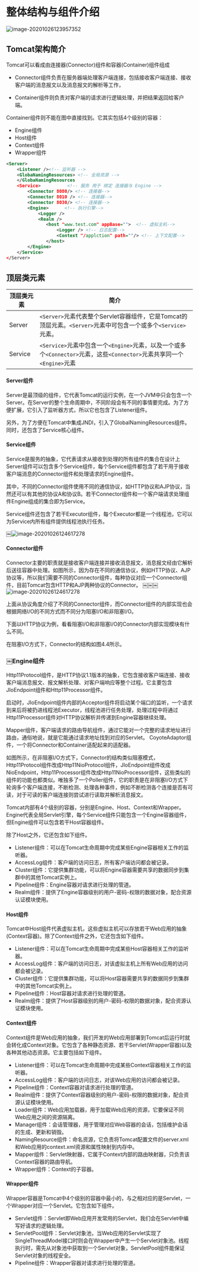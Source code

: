 # 整体结构与组件介绍

![image-20201026123957352](../../assets/image-20201026123957352.png)

## Tomcat架构简介

Tomcat可以看成由连接器(Connector)组件和容器(Container)组件组成

- Connector组件负责在服务器端处理客户端连接，包括接收客户端连接、接收客户端的消息报文以及消息报文的解析等工作，

- Container组件则负责对客户端的请求进行逻辑处理，并把结果返回给客户端。

Container组件则不能在图中直接找到。它其实包括4个级别的容器：

- Engine组件
- Host组件
- Context组件
- Wrapper组件

```xml
<Server>
    <Listener /><!-- 监听器 -->
    <GlobaNamingResources> <!-- 全局资源 -->
    </GlobaNamingResources
    <Service>          <!-- 服务 用于 绑定 连接器与 Engine -->
        <Connector 8080/> <!-- 连接器-->
        <Connector 8010 /> <!-- 连接器-->
        <Connector 8030/> <!-- 连接器-->
        <Engine>      <!-- 执行引擎-->
            <Logger />
            <Realm />
               <host "www.test.com" appBase="">  <!-- 虚拟主机-->
                   <Logger /> <!-- 日志配置-->
                   <Context "/applction" path=""/> <!-- 上下文配置-->
               </host>
        </Engine>
    </Service>
</Server>
```

## 顶层类元素

| 顶层类元素 | 简介                                                         |
| ---------- | ------------------------------------------------------------ |
| Server     | `<Server>`元素代表整个Servlet容器组件，它是Tomcat的顶层元素。`<Server>`元素中可包含一个或多个`<Service>`元素。 |
| Service    | `<Service>`元素中包含一个`<Engine>`元素，以及一个或多个`<Connector>`元素，这些`<Connector>`元素共享同一个`<Engine>`元素 |

#### Server组件

Server是最顶级的组件，它代表Tomcat的运行实例，在一个JVM中只会包含一个Server。在Server的整个生命周期中，不同阶段会有不同的事情要完成。为了方便扩展，它引入了监听器方式，所以它也包含了Listener组件。

另外，为了方便在Tomcat中集成JNDI，引入了GlobalNamingResources组件。同时，还包含了Service核心组件。

#### Service组件

Service是服务的抽象，它代表请求从接收到处理的所有组件的集合在设计上Server组件可以包含多个Service组件，每个Service组件都包含了若干用于接收客户端消息的Connector组件和处理请求的Engine组件。

其中，不同的Connector组件使用不同的通信协议，如HTTP协议和AJP协议，当然还可以有其他的协议A和协议B。若干Connector组件和一个客户端请求处理组件Engine组成的集合即为Service。

Service组件还包含了若干Executor组件，每个Executor都是一个线程池，它可以为Service内所有组件提供线程池执行任务。

￼![image-20201026124617278](../../assets/image-20201026124617278.png)

#### Connector组件

Connector主要的职责就是接收客户端连接并接收消息报文，消息报文经由它解析后送往容器中处理。如图所示，因为存在不同的通信协议，例如HTTP协议、AJP协议等，所以我们需要不同的Connector组件，每种协议对应一个Connector组件，目前Tomcat包含HTTP和AJP两种协议的Connector。
￼￼￼![image-20201026124617278](../../assets/image-20201026124617278.png)

上面从协议角度介绍了不同的Connector组件，而Connector组件的内部实现也会根据网络I/O的不同方式而不同分为阻塞I/O和非阻塞I/O。

下面以HTTP协议为例，看看阻塞I/O和非阻塞I/O的Connector内部实现模块有什么不同。

在阻塞I/O方式下，Connector的结构如图4.4所示。

### ￼Engine组件

Http11Protocol组件，是HTTP协议1.1版本的抽象，它包含接收客户端连接、接收客户端消息报文、报文解析处理、对客户端响应等整个过程。它主要包含JIoEndpoint组件和Http11Processor组件。

启动时，JIoEndpoint组件内部的Acceptor组件将启动某个端口的监听，一个请求到来后将被扔进线程池Executor，线程池进行任务处理，处理过程中将通过Http11Processor组件对HTTP协议解析并传递到Engine容器继续处理。

Mapper组件，客户端请求的路由导航组件，通过它能对一个完整的请求地址进行路由，通俗地说，就是它能通过请求地址找到对应的Servlet。
CoyoteAdaptor组件，一个将Connector和Container适配起来的适配器。

如图所示，在非阻塞I/O方式下，Connector的结构类似阻塞模式，Http11Protocol组件改成Http11NioProtocol组件，JIoEndpoint组件改成NioEndpoint，Http11Processor组件改成Http11NioProcessor组件，这些类似的组件的功能也都类似。唯独多了一个Poller组件，它的职责是在非阻塞I/O方式下轮询多个客户端连接，不断检测、处理各种事件，例如不断检测各个连接是否有可读，对于可读的客户端连接则尝试进行读取并解析消息报文。

Tomcat内部有4个级别的容器，分别是Engine、Host、Context和Wrapper。Engine代表全局Servlet引擎，每个Service组件只能包含一个Engine容器组件，但Engine组件可以包含若干Host容器组件。

除了Host之外，它还包含如下组件。

- Listener组件：可以在Tomcat生命周期中完成某些Engine容器相关工作的监听器。
- AccessLog组件：客户端的访问日志，所有客户端访问都会被记录。
- Cluster组件：它提供集群功能，可以将Engine容器需要共享的数据同步到集群中的其他Tomcat实例上。
- Pipeline组件：Engine容器对请求进行处理的管道。
- Realm组件：提供了Engine容器级别的用户-密码-权限的数据对象，配合资源认证模块使用。

#### Host组件

Tomcat中Host组件代表虚拟主机，这些虚拟主机可以存放若干Web应用的抽象(Context容器)。除了Context组件之外，它还包含如下组件。

- Listener组件：可以在Tomcat生命周期中完成某些Host容器相关工作的监听器。
- AccessLog组件：客户端的访问日志，对该虚拟主机上所有Web应用的访问都会被记录。
- Cluster组件：它提供集群功能，可以将Host容器需要共享的数据同步到集群中的其他Tomcat实例上。
- Pipeline组件：Host容器对请求进行处理的管道。
- Realm组件：提供了Host容器级别的用户-密码-权限的数据对象，配合资源认证模块使用。

#### Context组件

Context组件是Web应用的抽象，我们开发的Web应用部署到Tomcat后运行时就会转化成Context对象。它包含了各种静态资源、若干Servlet(Wrapper容器)以及各种其他动态资源。它主要包括如下组件。

- Listener组件：可以在Tomcat生命周期中完成某些Context容器相关工作的监听器。
- AccessLog组件：客户端的访问日志，对该Web应用的访问都会被记录。
- Pipeline组件：Context容器对请求进行处理的管道。
- Realm组件：提供了Context容器级别的用户-密码-权限的数据对象，配合资源认证模块使用。
- Loader组件：Web应用加载器，用于加载Web应用的资源，它要保证不同Web应用之间的资源隔离。
- Manager组件：会话管理器，用于管理对应Web容器的会话，包括维护会话的生成、更新和销毁。
- NamingResource组件：命名资源，它负责将Tomcat配置文件的server.xml和Web应用的context.xml资源和属性映射到内存中。
- Mapper组件：Servlet映射器，它属于Context内部的路由映射器，只负责该Context容器的路由导航。
- Wrapper组件：Context的子容器。

#### Wrapper组件

Wrapper容器是Tomcat中4个级别的容器中最小的，与之相对应的是Servlet，一个Wrapper对应一个Servlet。它包含如下组件。

- Servlet组件：Servlet即Web应用开发常用的Servlet，我们会在Servlet中编写好请求的逻辑处理。
- ServletPool组件：Servlet对象池，当Web应用的Servlet实现了SingleThreadModel接口时则会在Wrapper中产生一个Servlet对象池。线程执行时，需先从对象池中获取到一个Servlet对象，ServletPool组件能保证Servlet对象的线程安全。
- Pipeline组件：Wrapper容器对请求进行处理的管道。